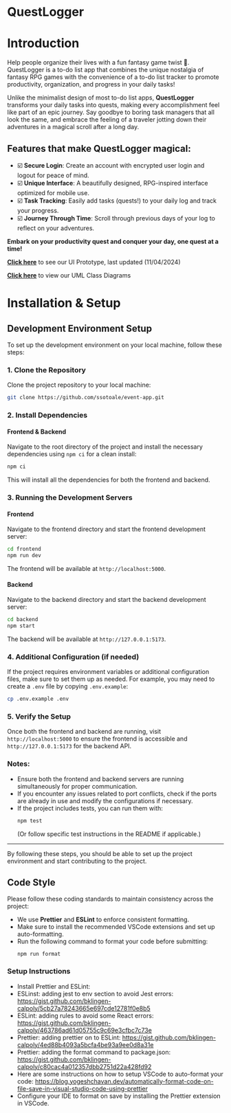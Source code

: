# QuestLogger
# Introduction
Help people organize their lives with a fun fantasy game twist 🌟. QuestLogger is a to-do list app that combines the unique nostalgia of fantasy RPG games with the convenience of a to-do list tracker to promote productivity, organization, and progress in your daily tasks! 

Unlike the minimalist design of most to-do list apps, **QuestLogger** transforms your daily tasks into quests, making every accomplishment feel like part of an epic journey. Say goodbye to boring task managers that all look the same, and embrace the feeling of a traveler jotting down their adventures in a magical scroll after a long day.

## Features that make QuestLogger magical:
- ☑️ **Secure Login**: Create an account with encrypted user login and logout for peace of mind.  
- ☑️ **Unique Interface**: A beautifully designed, RPG-inspired interface optimized for mobile use.  
- ☑️ **Task Tracking**: Easily add tasks (quests!) to your daily log and track your progress.  
- ☑️ **Journey Through Time**: Scroll through previous days of your log to reflect on your adventures.  

**Embark on your productivity quest and conquer your day, one quest at a time!**

**[Click here](https://www.figma.com/proto/pLOeuJosEQzmTugGTaWfRu/TA-2%3A-Storyboard?node-id=90-4&t=kRTwjutYyFHnk6BK-1)** to see our UI Prototype, last updated (11/04/2024)

**[Click here](https://github.com/ssotoale/event-app/blob/main/wikipage.md)** to view our UML Class Diagrams



# Installation & Setup
## Development Environment Setup

To set up the development environment on your local machine, follow these steps:

### 1. Clone the Repository
Clone the project repository to your local machine:
```bash
git clone https://github.com/ssotoale/event-app.git
```

### 2. Install Dependencies

#### Frontend & Backend
Navigate to the root directory of the project and install the necessary dependencies using `npm ci` for a clean install:
```bash
npm ci
```

This will install all the dependencies for both the frontend and backend.

### 3. Running the Development Servers

#### Frontend
Navigate to the frontend directory and start the frontend development server:
```bash
cd frontend
npm run dev
```
The frontend will be available at `http://localhost:5000`.

#### Backend
Navigate to the backend directory and start the backend development server:
```bash
cd backend
npm start
```
The backend will be available at `http://127.0.0.1:5173`.

### 4. Additional Configuration (if needed)
If the project requires environment variables or additional configuration files, make sure to set them up as needed. For example, you may need to create a `.env` file by copying `.env.example`:
```bash
cp .env.example .env
```

### 5. Verify the Setup
Once both the frontend and backend are running, visit `http://localhost:5000` to ensure the frontend is accessible and `http://127.0.0.1:5173` for the backend API.

### Notes:
- Ensure both the frontend and backend servers are running simultaneously for proper communication.
- If you encounter any issues related to port conflicts, check if the ports are already in use and modify the configurations if necessary.
- If the project includes tests, you can run them with:
   ```bash
   npm test
   ```
   (Or follow specific test instructions in the README if applicable.)

---

By following these steps, you should be able to set up the project environment and start contributing to the project.

## Code Style

Please follow these coding standards to maintain consistency across the project:
- We use **Prettier** and **ESLint** to enforce consistent formatting.
- Make sure to install the recommended VSCode extensions and set up auto-formatting.
- Run the following command to format your code before submitting:
  ```
  npm run format
  ```

### Setup Instructions
- Install Prettier and ESLint:
- ESLinst: adding jest to env section to avoid Jest errors:  https://gist.github.com/bklingen-calpoly/5cb27a78243665e697cde12781f0e8b5
- ESLint: adding rules to avoid some React errors:  https://gist.github.com/bklingen-calpoly/463786ad61d05755c9c69e3cfbc7c73e
- Prettier: adding prettier on to ESLint: https://gist.github.com/bklingen-calpoly/4ed88b4093a5bcfa4be93a9ee0d8a31e
- Prettier: adding the format command to package.json: https://gist.github.com/bklingen-calpoly/c80cac4a012357dbb2751d22a428fd92
- Here are some instructions on how to setup VSCode to auto-format your code:  https://blog.yogeshchavan.dev/automatically-format-code-on-file-save-in-visual-studio-code-using-prettier
- Configure your IDE to format on save by installing the Prettier extension in VSCode.  
